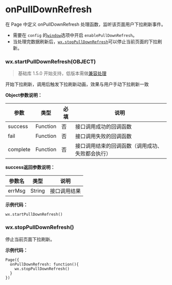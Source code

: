 <!-- https://developers.weixin.qq.com/miniprogram/dev/api/pulldown.html -->

onPullDownRefresh
=================

在 Page 中定义 onPullDownRefresh 处理函数，监听该页面用户下拉刷新事件。

*   需要在 `config` 的[`window`](https://developers.weixin.qq.com/miniprogram/dev/framework/config.html#window)选项中开启 `enablePullDownRefresh`。
*   当处理完数据刷新后，[`wx.stopPullDownRefresh`](https://developers.weixin.qq.com/miniprogram/dev/api/pulldown.html#wxstoppulldownrefresh)可以停止当前页面的下拉刷新。

### wx.startPullDownRefresh(OBJECT)

> 基础库 1.5.0 开始支持，低版本需做[兼容处理](https://developers.weixin.qq.com/miniprogram/dev/framework/compatibility.html)

开始下拉刷新，调用后触发下拉刷新动画，效果与用户手动下拉刷新一致

**Object参数说明：**

  参数       |  类型       |  必填 |  说明                       
-------------|-------------|-------|-----------------------------
  success    |  Function   |  否   |  接口调用成功的回调函数     
  fail       |  Function   |  否   |  接口调用失败的回调函数     
  complete   |  Function   |  否   |接口调用结束的回调函数（调用成功、失败都会执行）

**success返回参数说明：**

  参数名   |  类型     |  说明     
-----------|-----------|-----------
  errMsg   |  String   |接口调用结果

**示例代码：**

    wx.startPullDownRefresh()
    

### wx.stopPullDownRefresh()

停止当前页面下拉刷新。

**示例代码：**

    Page({
      onPullDownRefresh: function(){
        wx.stopPullDownRefresh()
      }
    })
